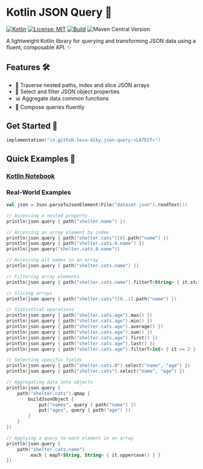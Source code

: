 # Kotlin JSON Query 🚀

[![Kotlin](https://img.shields.io/badge/kotlin-2.1.20-blue.svg)](https://kotlinlang.org/)
[![License: MIT](https://img.shields.io/badge/License-MIT-yellow.svg)](LICENSE)
[![Build](https://img.shields.io/github/actions/workflow/status/lexa-diky/json-query-kt/gradle.yml?branch=main)](https://github.com/lexa-diky/json-query-kt/actions)
![Maven Central Version](https://img.shields.io/maven-central/v/io.github.lexa-diky/json-query)

A lightweight Kotlin library for querying and transforming JSON data using a fluent, composable API. ✨

## Features 🛠️

- 🧭 Traverse nested paths, index and slice JSON arrays
- 🔎 Select and filter JSON object properties
- 📊 Aggregate data common functions
- 🧩 Compose queries fluently

## Get Started 🚀

```kotlin
implementation("io.github.lexa-diky:json-query:<LATEST>")
```

## Quick Examples 🚦

### [Kotlin Notebook](./example/notebook.ipynb)

### Real-World Examples

```kotlin
val json = Json.parseToJsonElement(File("dataset.json").readText())

// Accessing a nested property
println(json.query { path("shelter.name") })

// Accessing an array element by index
println(json.query { path("shelter.cats")[0].path("name") })
println(json.query { path("shelter.cats.0.name") })
println(json.query("shelter.cats.0.name"))

// Accessing all names in an array
println(json.query { path("shelter.cats.name") })

// Filtering array elements
println(json.query { path("shelter.cats.name").filterT<String> { it.startsWith("M") } })

// Slicing arrays
println(json.query { path("shelter.cats")[0..1].path("name") })

// Statistical operations
println(json.query { path("shelter.cats.age").max() })
println(json.query { path("shelter.cats.age").min() })
println(json.query { path("shelter.cats.age").average() })
println(json.query { path("shelter.cats.age").sum() })
println(json.query { path("shelter.cats.age").first() })
println(json.query { path("shelter.cats.age").last() })
println(json.query { path("shelter.cats.age").filterT<Int> { it >= 2 }.size() })

// Selecting specific fields
println(json.query { path("shelter.cats.0").select("name", "age") })
println(json.query { path("shelter.cats").select("name", "age") })

// Aggregating data into objects
println(json.query {
    path("shelter.cats").qmap {
        buildJsonObject {
            put("names", query { path("name") })
            put("ages", query { path("age") })
        }
    }
})

// Applying a query to each element in an array
println(json.query { 
    path("shelter.cats.name")
        .each { mapT<String, String> { it.uppercase() } } 
})
```
